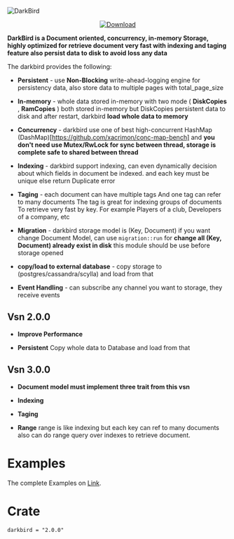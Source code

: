 
![DarkBird](https://github.com/Rustixir/darkbird/blob/main/darkbird.png)

<div align="center">

  <!-- Downloads -->
  <a href="https://crates.io/crates/darkbird">
    <img src="https://img.shields.io/crates/d/darkbird.svg?style=flat-square"
      alt="Download" />
  </a>
</div>


**DarkBird is a Document oriented, concurrency, in-memory Storage, 
highly optimized for retrieve document very fast with
indexing and taging feature also persist data 
to disk to avoid loss any data**





The darkbird provides the following:

* **Persistent** - use **Non-Blocking** write-ahead-logging engine for persistency data, 
  also store data to multiple pages with total_page_size
  


* **In-memory** - whole data stored in-memory 
  with two mode ( **DiskCopies** , **RamCopies** )
  both stored in-memory but DiskCopies persistent data to disk and
  after restart, darkbird **load whole data to memory**



* **Concurrency** - darkbird use one of best high-concurrent HashMap (DashMap)[https://github.com/xacrimon/conc-map-bench]
  and **you don't need use Mutex/RwLock for sync between thread,
  storage is complete safe to shared between thread**


* **Indexing**  - darkbird support indexing, can even dynamically
  decision about which fields in document be indexed.
  and each key must be unique else return Duplicate error 


* **Taging** -  each document can have multiple tags
  And one tag can refer to many documents
  The tag is great for indexing groups of documents
  To retrieve very fast by key. For example
  Players of a club, Developers of a company, etc



* **Migration** - darkbird storage model is (Key, Document)
  if you want change Document Model, can use `migration::run` 
  for **change all (Key, Document) already exist in disk**
  this module should be use before storage opened


* **copy/load to external database** - copy storage to (postgres/cassandra/scylla) 
  and load from that 



* **Event Handling** - can subscribe any channel you want to storage, they
  receive events


## Vsn 2.0.0

*  **Improve Performance** 

*  **Persistent** Copy whole data to Database and load from that 



## Vsn 3.0.0

*  **Document model must implement three trait from this vsn**

*  **Indexing** 

*  **Taging** 

*  **Range** 
  range is like indexing but each key can ref to many documents
  also can do range query over indexes to retrieve document.



Examples
=============

The complete Examples on [Link](https://github.com/Rustixir/darkbird/tree/main/example).



Crate
=============
```
darkbird = "2.0.0"
```

